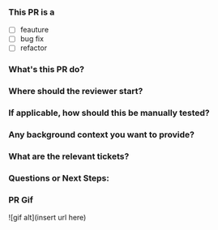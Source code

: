 ### This PR is a
- [ ] feauture
- [ ] bug fix
- [ ] refactor
### What's this PR do?
### Where should the reviewer start?
### If applicable, how should this be manually tested?
### Any background context you want to provide?
### What are the relevant tickets?
### Questions or Next Steps:
### PR Gif
![gif alt](insert url here)
